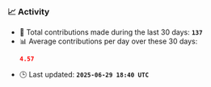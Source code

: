 ### 📈 Activity
<!--START_STATS-->

- 🧮 Total contributions made during the last 30 days: **`137`**  
- 📊 Average contributions per day over these 30 days: <p style="color:red;">**`4.57`**</p>
- 🕒 Last updated: **`2025-06-29 18:40 UTC`**

<!--END_STATS-->
